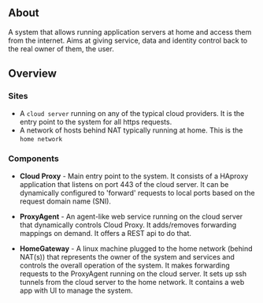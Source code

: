 ## About

A system that allows running application servers at home and access them from the internet. Aims at giving service, data and identity control back to the real owner of them, the user.


## Overview

### Sites

* A `cloud server` running on any of the typical cloud providers. It is the entry point to the system for all https requests.
* A network of hosts behind NAT typically running at home. This is the `home network`

### Components

* **Cloud Proxy** - Main entry point to the system. It consists of a HAproxy application that listens on port 443 of the cloud server. It can be dynamically configured to 'forward' requests to local ports based on the request domain name (SNI). 

* **ProxyAgent** - An agent-like web service running on the cloud server that dynamically controls Cloud Proxy. It adds/removes forwarding mappings on demand. It offers a REST api to do that.

* **HomeGateway** - A linux machine plugged to the home network (behind NAT(s)) that represents the owner of the system and services and controls the overall operation of the system. It makes forwarding requests to the ProxyAgent running on the cloud server.  It sets up ssh tunnels from the cloud server to the home network. It contains a web app with UI to manage the system.





